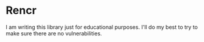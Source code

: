 # Rencr

I am writing this library just for educational purposes. I'll do my best to try to make sure there are no vulnerabilities.
